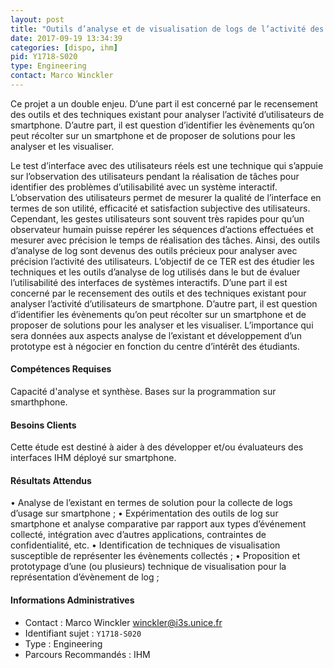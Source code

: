 ```yaml
---
layout: post
title: "Outils d’analyse et de visualisation de logs de l’activité des utilisateurs sur smartphone"
date: 2017-09-19 13:34:39
categories: [dispo, ihm]
pid: Y1718-S020
type: Engineering
contact: Marco Winckler
---
```

       
Ce projet a un double enjeu. D’une part il est concerné par le recensement des outils et des techniques existant pour analyser l’activité d’utilisateurs de smartphone. D’autre part, il est question d’identifier les évènements qu’on peut récolter sur un smartphone et de proposer de solutions pour les analyser et les visualiser. 

Le test d’interface avec des utilisateurs réels est une technique qui s’appuie sur l’observation des utilisateurs pendant la réalisation de tâches pour identifier des problèmes d’utilisabilité avec un système interactif. L’observation des utilisateurs permet de mesurer la qualité de l’interface en termes de son utilité, efficacité et satisfaction subjective des utilisateurs. Cependant, les gestes utilisateurs sont souvent très rapides pour qu’un observateur humain puisse repérer les séquences d’actions effectuées et mesurer avec précision le temps de réalisation des tâches. Ainsi, des outils d’analyse de log sont devenus des outils précieux pour analyser avec précision l’activité des utilisateurs. L’objectif de ce TER est des étudier les techniques et les outils d’analyse de log utilisés dans le but de évaluer l’utilisabilité des interfaces de systèmes interactifs. 
D’une part il est concerné par le recensement des outils et des techniques existant pour analyser l’activité d’utilisateurs de smartphone. D’autre part, il est question d’identifier les évènements qu’on peut récolter sur un smartphone et de proposer de solutions pour les analyser et les visualiser. L’importance qui sera données aux aspects analyse de l’existant et développement d’un prototype est à négocier en fonction du centre d’intérêt des étudiants. 


#### Compétences Requises
Capacité d'analyse et synthèse. Bases sur la programmation sur smarthphone.


#### Besoins Clients
Cette étude est destiné à aider à des développer et/ou évaluateurs des interfaces IHM déployé sur smartphone.  

#### Résultats Attendus
•	Analyse de l’existant en termes de solution pour la collecte de logs d’usage sur smartphone ;
•	Expérimentation des outils de log sur smartphone et analyse comparative par rapport aux types d’événement collecté, intégration avec d’autres applications, contraintes de confidentialité, etc.
•	Identification de techniques de visualisation susceptible de représenter les évènements collectés ; 
•	Proposition et prototypage d’une (ou plusieurs) technique de visualisation pour la représentation d’évènement de log ; 
     

#### Informations Administratives
  * Contact : Marco Winckler <winckler@i3s.unice.fr>
  * Identifiant sujet : `Y1718-S020`
  * Type : Engineering
  * Parcours Recommandés : IHM
     